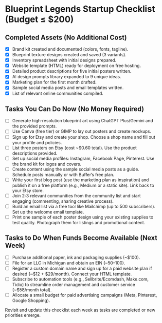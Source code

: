 # Blueprint Legends Startup Checklist (Budget ≤ $200)

## Completed Assets (No Additional Cost)
- [x] Brand kit created and documented (colors, fonts, tagline).
- [x] Blueprint texture designs created and saved (3 variants).
- [x] Inventory spreadsheet with initial designs prepared.
- [x] Website template (HTML) ready for deployment on free hosting.
- [x] Detailed product descriptions for five initial posters written.
- [x] AI design prompts library expanded to 9 unique ideas.
- [x] Marketing plan for the first month drafted.
- [x] Sample social media posts and email templates written.
- [x] List of relevant online communities compiled.

## Tasks You Can Do Now (No Money Required)
- [ ] Generate high‑resolution blueprint art using ChatGPT Plus/Gemini and the provided prompts.
- [ ] Use Canva (free tier) or GIMP to lay out posters and create mockups.
- [ ] Sign up for Etsy and create your shop. Choose a shop name and fill out your profile and policies.
- [ ] List three posters on Etsy (cost ~$0.60 total). Use the product descriptions provided.
- [ ] Set up social media profiles: Instagram, Facebook Page, Pinterest. Use the brand kit for logos and covers.
- [ ] Create content using the sample social media posts as a guide. Schedule posts manually or with Buffer’s free plan.
- [ ] Write your first blog post (use the marketing plan as inspiration) and publish it on a free platform (e.g., Medium or a static site). Link back to your Etsy store.
- [ ] Join 2‑3 relevant communities from the community list and start engaging (commenting, sharing creative process).
- [ ] Build an email list via a free tool like Mailchimp (up to 500 subscribers). Set up the welcome email template.
- [ ] Print one sample of each poster design using your existing supplies to test quality. Photograph them for listings and promotional content.

## Tasks to Do When Funds Become Available (Next Week)
- [ ] Purchase additional paper, ink and packaging supplies (~$100).
- [ ] File for an LLC in Michigan and obtain an EIN (~$50–$100).
- [ ] Register a custom domain name and sign up for a paid website plan if desired (~$12 + $29/month). Connect your HTML template.
- [ ] Subscribe to automation tools (e.g., Sellbrite/Ecomdash, Make.com, Tidio) to streamline order management and customer service (~$58/month total).
- [ ] Allocate a small budget for paid advertising campaigns (Meta, Pinterest, Google Shopping).

Revisit and update this checklist each week as tasks are completed or new priorities emerge.
